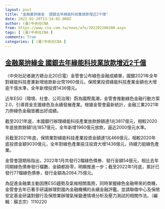 ```yaml
---
layout: post
title: "金融業拚綠金  國銀去年綠能科技業放款增近2千億"
date: 2022-02-20T13:34:02.000Z
author: (臺)中央社CNA
from: https://www.cna.com.tw/news/afe/202202200200.aspx
tags: [ (臺)中央社CNA ]
comments: True
categories: [ (臺)中央社CNA ]
---
```

<!--1645364042000-->
[金融業拚綠金  國銀去年綠能科技業放款增近2千億](https://www.cna.com.tw/news/afe/202202200200.aspx)
------

<div>
<div></div><div><p>（中央社記者謝方娪台北20日電）金管會公布綠色金融成績單，國銀2021年全年對綠能科技產業新增放款新台幣1960億元，保險業投資綠能科技產業金額也大增逾千億水準，全年新增投資1436億元。</p><p>近年ESG（環境、社會、公司治理）蔚為國際風潮，金管會推動綠色金融行動方案2.0，引導資金支援綠色及永續發展產業。根據金管會最新統計，金融三業2021年力拚綠色金融皆繳出好成績。</p><p>截至2021年底，本國銀行辦理綠能科技產業放款餘額達1兆3817億元，相較2020年底放款餘額1兆1857億元，全年新增1960億元放款，逼近2000億元水準。</p><p>另截至2021年底，保險業對綠能科技產業投資金額達1兆466億元，相較2020年底投資金額9030億元，全年對綠色產業挹注投資大增1436億元，持續力挺綠色產業。</p><p>金管會證期局指出，2022年1月共發行2檔綠色債券、發行金額54億元，相比去年同期綠色債券發行檔數、金額都掛零，明顯推進一步；截至2022年1月底，累計已發行77檔綠色債券，發行金額為2064.75億元。</p><p>為促進金融業主動因應ESG趨勢及氣候相關風險，同時掌握綠色金融帶來的商機，金管會去年已著手研議辦理對國內金融機構的永續金融評鑑，並請聯徵中心及保險安定基金研議對銀行及保險業辦理氣候變遷情境分析及壓力測試的相關作法。（編輯：蘇志宗）1110220</p></div>
</div>
